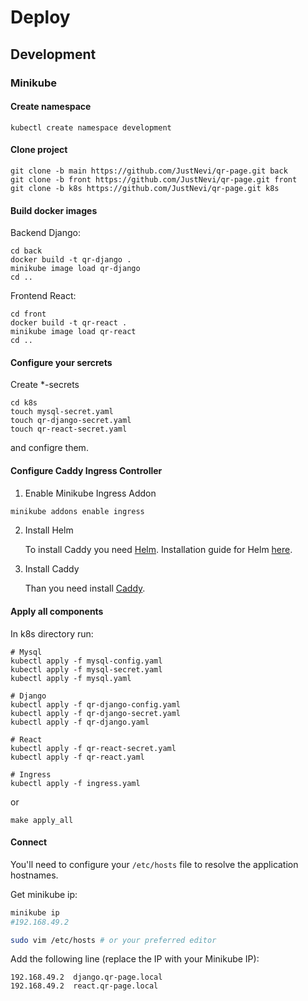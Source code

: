 # Deploy

## Development

### Minikube

#### Create namespace

`kubectl create namespace development`

#### Clone project

```
git clone -b main https://github.com/JustNevi/qr-page.git back
git clone -b front https://github.com/JustNevi/qr-page.git front
git clone -b k8s https://github.com/JustNevi/qr-page.git k8s
```

#### Build docker images

Backend Django:

```
cd back
docker build -t qr-django .
minikube image load qr-django
cd ..
```

Frontend React:

```
cd front
docker build -t qr-react .
minikube image load qr-react
cd ..
```

#### Configure your sercrets

Create \*-secrets

```
cd k8s
touch mysql-secret.yaml
touch qr-django-secret.yaml
touch qr-react-secret.yaml
```

and configre them.

#### Configure Caddy Ingress Controller

1. Enable Minikube Ingress Addon

```bash
minikube addons enable ingress
```

2. Install Helm

   To install Caddy you need [Helm](https://helm.sh/). Installation guide for Helm [here](https://helm.sh/docs/intro/install/).

3. Install Caddy

   Than you need install [Caddy](https://github.com/caddyserver/ingress).

#### Apply all components

In k8s directory run:

```
# Mysql
kubectl apply -f mysql-config.yaml
kubectl apply -f mysql-secret.yaml
kubectl apply -f mysql.yaml
```

```
# Django
kubectl apply -f qr-django-config.yaml
kubectl apply -f qr-django-secret.yaml
kubectl apply -f qr-django.yaml
```

```
# React
kubectl apply -f qr-react-secret.yaml
kubectl apply -f qr-react.yaml
```

```
# Ingress
kubectl apply -f ingress.yaml
```

or

```
make apply_all
```

#### Connect

You'll need to configure your `/etc/hosts` file to resolve the application hostnames.

Get minikube ip:

```bash
minikube ip
#192.168.49.2
```

```bash
sudo vim /etc/hosts # or your preferred editor
```

Add the following line (replace the IP with your Minikube IP):

```
192.168.49.2  django.qr-page.local
192.168.49.2  react.qr-page.local
```
